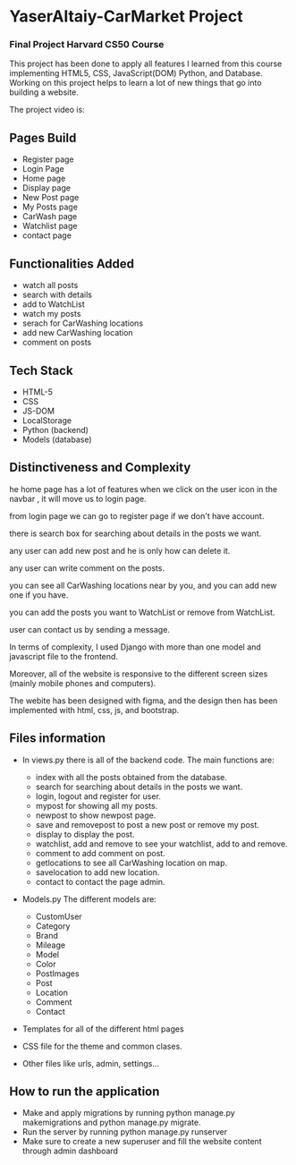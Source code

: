 # YaserAltaiy-CarMarket Project
### Final Project Harvard CS50 Course 
This project has been done to apply all features I learned from this course implementing HTML5, CSS, 
JavaScript(DOM) Python, and Database. Working on this project helps to learn a lot of new things that 
go into building a website.

The project video is: 

## Pages Build
* Register page
* Login Page 
* Home page
* Display page
* New Post page
* My Posts page
* CarWash page
* Watchlist page
* contact page

## Functionalities Added
* watch all posts
* search with details
* add to WatchList
* watch my posts
* serach for CarWashing locations
* add new CarWashing location
* comment on posts

## Tech Stack 
* HTML-5
* CSS
* JS-DOM
* LocalStorage
* Python (backend)
* Models (database)

## Distinctiveness and Complexity
he home page has a lot of features when we click on the user icon in the navbar , it will move us to login page.

from login page we can go to register page if we don't have account.

there is search box for searching about details in the posts we want.

any user can add new post and he is only how can delete it.

any user can write comment on the posts.

you can see all CarWashing locations near by you, and you can add new one if you have.

you can add the posts you want to WatchList or remove from WatchList.

user can contact us by sending a message.

In terms of complexity, I used Django with more than one model and javascript file to the frontend.

Moreover, all of the website is responsive to the different screen sizes (mainly mobile phones and computers).

The webite has been designed with figma, and the design then has been implemented with html, css, js, and bootstrap.

## Files information
* In views.py there is all of the backend code. The main functions are:
   - index with all the posts obtained from the database.
   - search for searching about details in the posts we want.
   - login, logout and register for user.
   - mypost for showing all my posts.
   - newpost to show newpost page.
   - save and removepost to post a new post or remove my post.
   - display to display the post.
   - watchlist, add and remove to see your watchlist, add to and remove.
   - comment to add comment on post.
   - getlocations to see all CarWashing location on map.
   - savelocation to add new location.
   - contact to contact the page admin.

* Models.py The different models are:
   - CustomUser
   - Category
   - Brand
   - Mileage
   - Model
   - Color
   - PostImages
   - Post
   - Location
   - Comment
   - Contact

* Templates for all of the different html pages
* CSS file for the theme and common clases.
* Other files like urls, admin, settings…

## How to run the application 
* Make and apply migrations by running python manage.py makemigrations and python manage.py migrate.
* Run the server by running python manage.py runserver
* Make sure to create a new superuser and fill the website content through admin dashboard